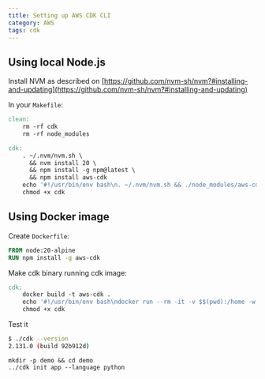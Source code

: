 ```yaml
---
title: Setting up AWS CDK CLI
category: AWS
tags: cdk
---
```


## Using local Node.js

Install NVM as described on 
[https://github.com/nvm-sh/nvm?#installing-and-updating](https://github.com/nvm-sh/nvm?#installing-and-updating)

In your `Makefile`:

```makefile
clean:
	rm -rf cdk
	rm -rf node_modules

cdk:
	. ~/.nvm/nvm.sh \
	  && nvm install 20 \
	  && npm install -g npm@latest \
	  && npm install aws-cdk
	echo '#!/usr/bin/env bash\n. ~/.nvm/nvm.sh && ./node_modules/aws-cdk/bin/cdk $$*' > cdk
	chmod +x cdk
```

## Using Docker image

Create `Dockerfile`:

```dockerfile
FROM node:20-alpine
RUN npm install -g aws-cdk
```

Make cdk binary running cdk image:

```makefile
cdk:
	docker build -t aws-cdk .
	echo '#!/usr/bin/env bash\ndocker run --rm -it -v $$(pwd):/home -w /home aws-cdk cdk $$*' > cdk
	chmod +x cdk
```

Test it

```sh
$ ./cdk --version
2.131.0 (build 92b912d)
```

```shell
mkdir -p demo && cd demo
../cdk init app --language python
```
